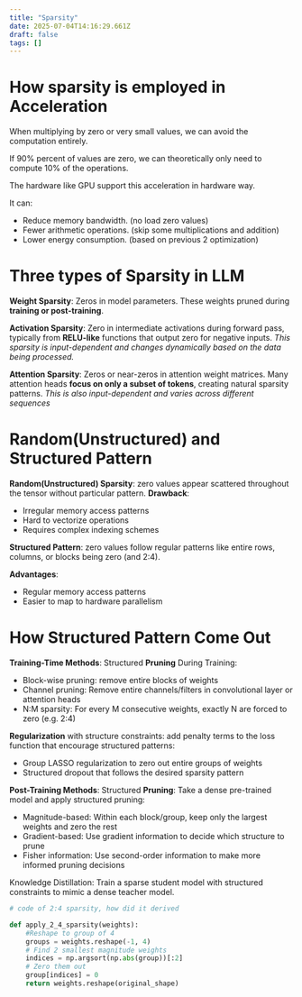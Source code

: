 ```yaml
---
title: "Sparsity"
date: 2025-07-04T14:16:29.661Z
draft: false
tags: []
---
```


# How sparsity is employed in Acceleration
When multiplying by zero or very small values, we can avoid the computation entirely.

If 90% percent of values are zero, we can theoretically only need to compute 10% of the operations.

The hardware like GPU support this acceleration in hardware way.

It can: 
- Reduce memory bandwidth. (no load zero values)
- Fewer arithmetic operations. (skip some multiplications and addition)
- Lower energy consumption. (based on previous 2 optimization)


# Three types of Sparsity in LLM
**Weight Sparsity**: Zeros in model parameters. These weights pruned during **training or post-training**. 

**Activation Sparsity**: Zero in intermediate activations during forward pass, typically from **RELU-like** functions that output zero for negative inputs. *This sparsity is input-dependent and changes dynamically based on the data being processed.*

**Attention Sparsity**: Zeros or near-zeros in attention weight matrices. Many attention heads **focus on only a subset of tokens**, creating natural sparsity patterns. *This is also input-dependent and varies across different sequences*


# Random(Unstructured) and Structured Pattern
**Random(Unstructured) Sparsity**: zero values appear scattered throughout the tensor without particular pattern.
**Drawback**:
- Irregular memory access patterns
- Hard to vectorize operations
- Requires complex indexing schemes

**Structured Pattern**: zero values follow regular patterns like entire rows, columns, or blocks being zero (and 2:4).

**Advantages**:
- Regular memory access patterns
- Easier to map to hardware parallelism


# How Structured Pattern Come Out
**Training-Time Methods**: 
Structured **Pruning** During Training: 
- Block-wise pruning: remove entire blocks of weights
- Channel pruning: Remove entire channels/filters in convolutional layer or attention heads
- N:M sparsity: For every M consecutive weights, exactly N are forced to zero (e.g. 2:4)



**Regularization** with structure constraints: add penalty terms to the loss function that encourage structured patterns:
- Group LASSO regularization to zero out entire groups of weights
- Structured dropout that follows the desired sparsity pattern


**Post-Training Methods**:
Structured **Pruning**: Take a dense pre-trained model and apply structured pruning:
- Magnitude-based: Within each block/group, keep only the largest weights and zero the rest
- Gradient-based: Use gradient information to decide which structure to prune
- Fisher information: Use second-order information to make more informed pruning decisions


Knowledge Distillation: Train a sparse student model with structured constraints to mimic a dense teacher model.


```python
# code of 2:4 sparsity, how did it derived

def apply_2_4_sparsity(weights):
	#Reshape to group of 4
	groups = weights.reshape(-1, 4)
	# Find 2 smallest magnitude weights
	indices = np.argsort(np.abs(group))[:2]
	# Zero them out
	group[indices] = 0
	return weights.reshape(original_shape)
```